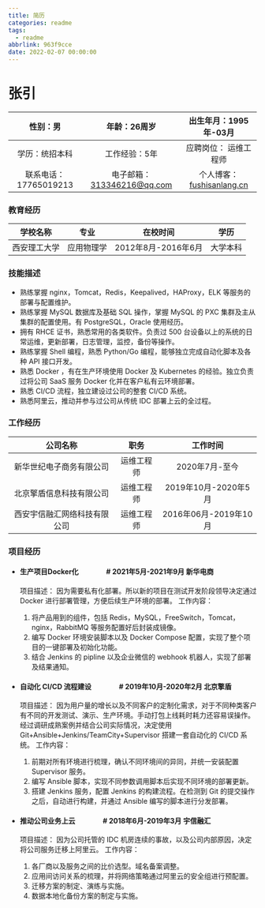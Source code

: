 ```yaml
---
title: 简历
categories: readme
tags:
  - readme
abbrlink: 963f9cce
date: 2022-02-07 00:00:00
---
```

# 张引 



|    性别：男 |   年龄：26周岁     |     出生年月：1995年-03月     | 
| :----------: | :--------: | :-----------------: | 
| 学历：统招本科 |工作经验：5年   | 应聘岗位： 运维工程师 | 
| 联系电话： 17765019213 | 电子邮箱： 313346216@qq.com| 个人博客： [fushisanlang.cn](https://www.fushisanlang.cn) | 

### 教育经历 

|   学校名称   |    专业    |      在校时间       |   学历   |
| :----------: | :--------: | :-----------------: | :------: |
| 西安理工大学 | 应用物理学 | 2012年8月-2016年6月 | 大学本科 |

### 技能描述 

* 熟练掌握 nginx，Tomcat，Redis，Keepalived，HAProxy，ELK 等服务的部署与配置维护。
* 熟练掌握 MySQL 数据库及基础 SQL 操作，掌握 MySQL 的 PXC 集群及主从集群的配置使用。有 PostgreSQL，Oracle 使用经历。
* 拥有 RHCE 证书，熟悉常用的各类软件。负责过 500 台设备以上的系统的日常运维，更新部署，日志管理，监控，备份等操作。
* 熟练掌握 Shell 编程，熟悉 Python/Go 编程，能够独立完成自动化脚本及各种 API 接口开发。
* 熟悉 Docker ，有在生产环境使用 Docker 及 Kubernetes 的经验。独立负责过将公司 SaaS 服务 Docker 化并在客户私有云环境部署。
* 熟悉 CI/CD 流程，独立建设过公司的整套 CI/CD 系统。
* 熟悉阿里云，推动并参与过公司从传统 IDC 部署上云的全过程。



### 工作经历 

|           公司名称           |    职务    |       工作时间        |
| :--------------------------: | :--------: | :-------------------: |
|新华世纪电子商务有限公司|运维工程师|2020年7月-至今|
|   北京擎盾信息科技有限公司   | 运维工程师 | 2019年10月-2020年5月  |
| 西安宇信融汇网络科技有限公司 | 运维工程师 | 2016年06月-2019年10月 |


### 项目经历 

* #### 生产项目Docker化&#x2003;&#x2003;&#x2003;&#x2003;# 2021年5月-2021年9月 新华电商
    项目描述：
因为需要私有化部署。所以新的项目在测试开发阶段领导决定通过 Docker 进行部署管理，方便后续生产环境的部署。
工作内容：
    1. 将产品用到的组件，包括 Redis，MySQL，FreeSwitch，Tomcat，nginx，RabbitMQ 等服务配置好后封装成镜像。
    2. 编写 Docker 环境安装脚本以及 Docker Compose 配置，实现了整个项目的一键部署及初始化功能。
    3. 结合 Jenkins 的 pipline 以及企业微信的 webhook 机器人，实现了部署及结果通知。

* #### 自动化 CI/CD 流程建设&#x2003;&#x2003;&#x2003;&#x2003;# 2019年10月-2020年2月 北京擎盾  
    项目描述：
因为用户量的增长以及不同客户的定制化需求，对于不同种类客户有不同的开发测试、演示、生产环境。手动打包上线耗时耗力还容易误操作。经过调研成熟案例并结合公司实际情况，决定使用 Git+Ansible+Jenkins/TeamCity+Supervisor 搭建一套自动化的  CI/CD 系统。
工作内容：
    1. 前期对所有环境进行梳理，确认不同环境间的异同，并统一安装配置 Supervisor 服务。
    2. 编写 Ansible 脚本，实现不同参数调用脚本后实现不同环境的部署更新。
    3. 搭建 Jenkins 服务，配置 Jenkins 的构建流程。在检测到 Git 的提交操作之后，自动进行构建，并通过 Ansible 编写的脚本进行分发部署。

* #### 推动公司业务上云&#x2003;&#x2003;&#x2003;&#x2003;# 2018年6月-2019年3月 宇信融汇
    项目描述：
因为公司托管的 IDC 机房连续的事故，以及公司内部原因，决定将公司服务迁移上阿里云。
工作内容：
    1. 各厂商以及服务之间的比价选型。域名备案调整。
    2. 应用间访问关系的梳理，并将网络策略通过阿里云的安全组进行预配置。
    3. 迁移方案的制定、演练与实施。
    4. 数据本地化备份方案的制定与实施。

